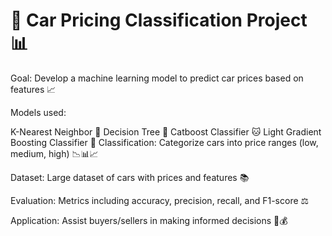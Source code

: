 # 🚗 Car Pricing Classification Project 📊

Goal: Develop a machine learning model to predict car prices based on features 📈

Models used:

K-Nearest Neighbor 🧮
Decision Tree 🌳
Catboost Classifier 🐱
Light Gradient Boosting Classifier 🌟
Classification: Categorize cars into price ranges (low, medium, high) 📉📊📈

Dataset: Large dataset of cars with prices and features 📚

Evaluation: Metrics including accuracy, precision, recall, and F1-score ⚖️

Application: Assist buyers/sellers in making informed decisions 🛒💰
